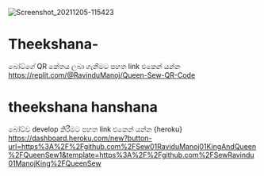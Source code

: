 ![Screenshot_20211205-115423](https://user-images.githubusercontent.com/94382409/144756875-9acb62b7-500e-45bf-b18c-4f83b49a284f.png)
# Theekshana-
බෝට්ගේ QR කේතය ලබා ගැනීමට පහත link එකෙන් යන්න 
https://replit.com/@RavinduManoj/Queen-Sew-QR-Code
# theekshana hanshana
බෝට්ව develop කිරීමට පහත link එකෙන් යන්න 
{heroku}
https://dashboard.heroku.com/new?button-url=https%3A%2F%2Fgithub.com%2FSew01RaviduManoj01KingAndQueen%2FQueenSew1&template=https%3A%2F%2Fgithub.com%2FSewRavindu01ManojKing%2FQueenSew

